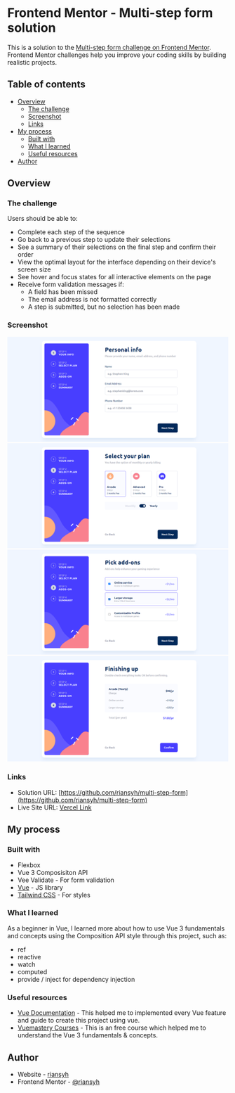 # Frontend Mentor - Multi-step form solution

This is a solution to the [Multi-step form challenge on Frontend Mentor](https://www.frontendmentor.io/challenges/multistep-form-YVAnSdqQBJ). Frontend Mentor challenges help you improve your coding skills by building realistic projects.

## Table of contents

- [Overview](#overview)
  - [The challenge](#the-challenge)
  - [Screenshot](#screenshot)
  - [Links](#links)
- [My process](#my-process)
  - [Built with](#built-with)
  - [What I learned](#what-i-learned)
  - [Useful resources](#useful-resources)
- [Author](#author)

## Overview

### The challenge

Users should be able to:

- Complete each step of the sequence
- Go back to a previous step to update their selections
- See a summary of their selections on the final step and confirm their order
- View the optimal layout for the interface depending on their device's screen size
- See hover and focus states for all interactive elements on the page
- Receive form validation messages if:
  - A field has been missed
  - The email address is not formatted correctly
  - A step is submitted, but no selection has been made

### Screenshot

![First Section](./screenshots/1.png)
![Second Section](./screenshots/2.png)
![Third Section](./screenshots/3.png)
![Fourth Section](./screenshots/4.png)

### Links

- Solution URL: [https://github.com/riansyh/multi-step-form](https://github.com/riansyh/multi-step-form)
- Live Site URL: [Vercel Link](https://multi-step-form-eight-sigma.vercel.app/)

## My process

### Built with

- Flexbox
- Vue 3 Composisiton API
- Vee Validate - For form validation
- [Vue](https://vuejs.org/) - JS library
- [Tailwind CSS](https://tailwindcss.com/) - For styles

### What I learned

As a beginner in Vue, I learned more about how to use Vue 3 fundamentals and concepts using the Composition API style through this project, such as:

- ref
- reactive
- watch
- computed
- provide / inject for dependency injection

### Useful resources

- [Vue Documentation](https://vuejs.org/guide/) - This helped me to implemented every Vue feature and guide to create this project using vue.
- [Vuemastery Courses](https://vuemastery.com/) - This is an free course which helped me to understand the Vue 3 fundamentals & concepts.

## Author

- Website - [riansyh](https://www.riansyh.tech)
- Frontend Mentor - [@riansyh](https://www.frontendmentor.io/profile/riansyh)
